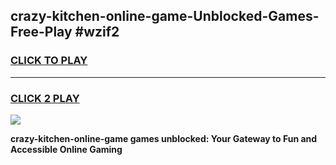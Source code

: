
## crazy-kitchen-online-game-Unblocked-Games-Free-Play #wzif2
<h3>
<a href="https://us.freeplayer.one?title=crazy-kitchen-online-game&ref=9M">CLICK TO PLAY</a></h3>
<hr>

<h3>
<a href="https://us.freeplayer.one?title=crazy-kitchen-online-game&ref=9M">CLICK 2 PLAY</a>
  
</h3>

<a href="https://us.freeplayer.one?title=crazy-kitchen-online-game&ref=9M"><img src="https://clearcache.store/games.png"></a>


**crazy-kitchen-online-game games unblocked: Your Gateway to Fun and Accessible Online Gaming**
